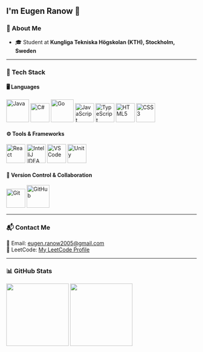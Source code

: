## I'm Eugen Ranow 👋  

### 🌱 About Me  
- 🎓 Student at **Kungliga Tekniska Högskolan (KTH), Stockholm, Sweden**  

---

### 🚀 Tech Stack  

#### 🖥️ Languages  
<p align="left">
  <img src="https://cdn.jsdelivr.net/gh/devicons/devicon/icons/java/java-original-wordmark.svg" width="60" height="60" alt="Java" />
  <img src="https://cdn.jsdelivr.net/gh/devicons/devicon/icons/csharp/csharp-original.svg" width="50" height="50" alt="C#" />
  <img src="https://cdn.jsdelivr.net/gh/devicons/devicon/icons/go/go-original-wordmark.svg" width="60" height="60" alt="Go" />
  <img src="https://cdn.jsdelivr.net/gh/devicons/devicon/icons/javascript/javascript-original.svg" width="50" height="50" alt="JavaScript" />
  <img src="https://cdn.jsdelivr.net/gh/devicons/devicon/icons/typescript/typescript-original.svg" width="50" height="50" alt="TypeScript" />
  <img src="https://cdn.jsdelivr.net/gh/devicons/devicon/icons/html5/html5-original.svg" width="50" height="50" alt="HTML5" />
  <img src="https://cdn.jsdelivr.net/gh/devicons/devicon/icons/css3/css3-original.svg" width="50" height="50" alt="CSS3" />
</p>

#### ⚙️ Tools & Frameworks  
<p align="left">
  <img src="https://cdn.jsdelivr.net/gh/devicons/devicon/icons/react/react-original.svg" width="50" height="50" alt="React" />
  <img src="https://cdn.jsdelivr.net/gh/devicons/devicon/icons/intellij/intellij-original.svg" width="50" height="50" alt="IntelliJ IDEA" />
  <img src="https://cdn.jsdelivr.net/gh/devicons/devicon/icons/vscode/vscode-original.svg" width="50" height="50" alt="VS Code" />
  <img src="https://cdn.jsdelivr.net/gh/devicons/devicon/icons/unity/unity-original.svg" width="50" height="50" alt="Unity" />
</p>

#### 📁 Version Control & Collaboration  
<p align="left">
  <img src="https://cdn.jsdelivr.net/gh/devicons/devicon/icons/git/git-original.svg" width="50" height="50" alt="Git" />
  <img src="https://cdn.jsdelivr.net/gh/devicons/devicon/icons/github/github-original-wordmark.svg" width="60" height="60" alt="GitHub" />
</p>

---

### 📬 Contact Me  
📧 Email: [eugen.ranow2005@gmail.com](mailto:eugen.ranow2005@gmail.com)  
🔗 LeetCode: [My LeetCode Profile](https://leetcode.com/u/Eugen17/)  

---

### 📊 GitHub Stats  
<p align="left">
  <img src="https://github-readme-stats.vercel.app/api?username=eugenrmain&show_icons=true&theme=radical" height="165" />
  <img src="https://github-readme-stats.vercel.app/api/top-langs/?username=eugenrmain&layout=compact&theme=radical" height="165" />
</p>
